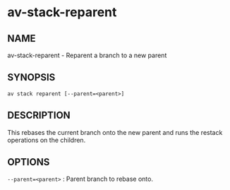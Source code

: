 # av-stack-reparent

## NAME

av-stack-reparent - Reparent a branch to a new parent

## SYNOPSIS

```synopsis
av stack reparent [--parent=<parent>]
```

## DESCRIPTION

This rebases the current branch onto the new parent and runs the restack
operations on the children.

## OPTIONS

`--parent=<parent>`
: Parent branch to rebase onto.
